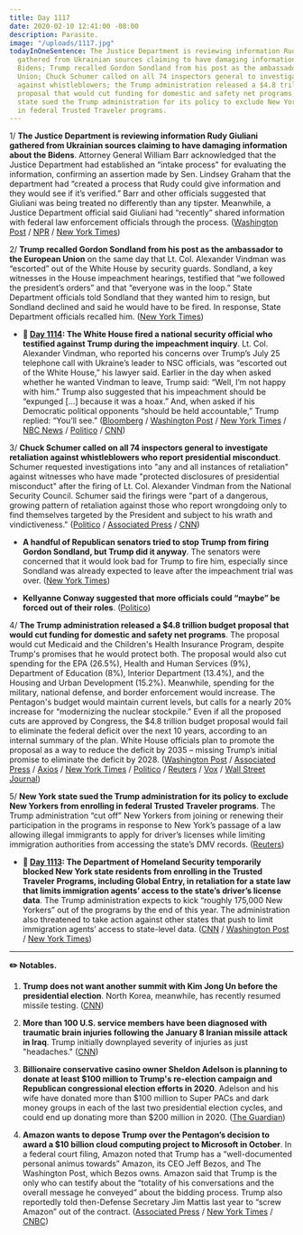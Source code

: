 ```yaml
---
title: Day 1117
date: 2020-02-10 12:41:00 -08:00
description: Parasite.
image: "/uploads/1117.jpg"
todayInOneSentence: The Justice Department is reviewing information Rudy Giuliani
  gathered from Ukrainian sources claiming to have damaging information about the
  Bidens; Trump recalled Gordon Sondland from his post as the ambassador to the European
  Union; Chuck Schumer called on all 74 inspectors general to investigate retaliation
  against whistleblowers; the Trump administration released a $4.8 trillion budget
  proposal that would cut funding for domestic and safety net programs; and New York
  state sued the Trump administration for its policy to exclude New Yorkers from enrolling
  in federal Trusted Traveler programs.
---
```


1/ **The Justice Department is reviewing information Rudy Giuliani gathered from Ukrainian sources claiming to have damaging information about the Bidens**. Attorney General William Barr acknowledged that the Justice Department had established an “intake process" for evaluating the information, confirming an assertion made by Sen. Lindsey Graham that the department had “created a process that Rudy could give information and they would see if it’s verified.” Barr and other officials suggested that Giuliani was being treated no differently than any tipster. Meanwhile, a Justice Department official said Giuliani had “recently” shared information with federal law enforcement officials through the process. ([Washington Post](https://www.washingtonpost.com/national-security/barr-acknowledges-justice-dept-has-created-intake-process-to-vet-giulianis-information-on-bidens/2020/02/10/0fba553a-4c1e-11ea-bf44-f5043eb3918a_story.html) / [NPR](https://www.npr.org/2020/02/10/804518735/barr-door-is-open-to-giuliani-tips-on-ukraine-though-they-d-be-scrutinized) / [New York Times](https://www.nytimes.com/2020/02/09/us/politics/justice-department-giuliani-bidens-ukraine.html))

2/ **Trump recalled Gordon Sondland from his post as the ambassador to the European Union** on the same day that Lt. Col. Alexander Vindman was “escorted” out of the White House by security guards. Sondland, a key witnesses in the House impeachment hearings, testified that “we followed the president’s orders” and that “everyone was in the loop.” State Department officials told Sondland that they wanted him to resign, but Sondland declined and said he would have to be fired. In response, State Department officials recalled him. ([New York Times](https://www.nytimes.com/2020/02/07/us/politics/alexander-vindman-gordon-sondland-fired.html))

* **📌 [Day 1114](https://whatthefuckjusthappenedtoday.com/2020/02/07/day-1114/#1-the-white-house-fired-a-national-s): The White House fired a national security official who testified against Trump during the impeachment inquiry**. Lt. Col. Alexander Vindman, who reported his concerns over Trump’s July 25 telephone call with Ukraine’s leader to NSC officials, was “escorted out of the White House,” his lawyer said. Earlier in the day when asked whether he wanted Vindman to leave, Trump said: “Well, I’m not happy with him.” Trump also suggested that his impeachment should be “expunged \[…\] because it was a hoax.” And, when asked if his Democratic political opponents “should be held accountable,” Trump replied: “You’ll see.” ([Bloomberg](https://www.bloomberg.com/news/articles/2020-02-07/white-house-weighs-ouster-of-aide-who-testified-against-trump) / [Washington Post](https://www.washingtonpost.com/politics/trump-lambastes-his-critics-as-he-considers-how-else-to-target-his-perceived-enemies-over-impeachment/2020/02/06/571003a0-4924-11ea-9475-535736e48788_story.html) / [New York Times](https://www.nytimes.com/2020/02/07/us/politics/alexander-vindman-white-house.html) / [NBC News](https://www.nbcnews.com/politics/trump-impeachment-inquiry/vindman-who-provided-key-impeachment-testimony-escorted-white-house-attorney-n1132526) / [Politico](https://www.politico.com/news/2020/02/07/donald-trump-pressure-impeachment-witness-alexander-vindman-111997) / [CNN](https://www.cnn.com/2020/02/07/politics/alex-vindman-donald-trump-impeachment/))

3/ **Chuck Schumer called on all 74 inspectors general to investigate retaliation against whistleblowers who report presidential misconduct**. Schumer requested investigations into "any and all instances of retaliation" against witnesses who have made "protected disclosures of presidential misconduct" after the firing of Lt. Col. Alexander Vindman from the National Security Council. Schumer said the firings were "part of a dangerous, growing pattern of retaliation against those who report wrongdoing only to find themselves targeted by the President and subject to his wrath and vindictiveness." ([Politico](https://www.politico.com/news/2020/02/10/schumer-investigate-whistleblower-retaliation-vindman-113022) / [Associated Press](https://apnews.com/e0e370b779ed45a3c5b316146d772eda) / [CNN](https://www.cnn.com/2020/02/10/politics/schumer-letter-retaliation-protected-disclosures/index.html))

* **A handful of Republican senators tried to stop Trump from firing Gordon Sondland, but Trump did it anyway**. The senators were concerned that it would look bad for Trump to fire him, especially since Sondland was already expected to leave after the impeachment trial was over. ([New York Times](https://www.nytimes.com/2020/02/08/us/politics/trump-vindman-sondland-fired.html))

* **Kellyanne Conway suggested that more officials could “maybe” be forced out of their roles**. ([Politico](https://www.politico.com/news/2020/02/10/kellyanne-conway-says-more-officials-ousted-trump-acquittal-113138))

4/ **The Trump administration released a $4.8 trillion budget proposal that would cut funding for domestic and safety net programs**. The proposal would cut Medicaid and the Children's Health Insurance Program, despite Trump's promises that he would protect both. The proposal would also cut spending for the EPA (26.5%), Health and Human Services (9%), Department of Education (8%), Interior Department (13.4%), and the Housing and Urban Development (15.2%). Meanwhile, spending for the military, national defense, and border enforcement would increase. The Pentagon's budget would maintain current levels, but calls for a nearly 20% increase for “modernizing the nuclear stockpile.” Even if all the proposed cuts are approved by Congress, the $4.8 trillion budget proposal would fail to eliminate the federal deficit over the next 10 years, according to an internal summary of the plan. White House officials plan to promote the proposal as a way to reduce the deficit by 2035 – missing Trump’s initial promise to eliminate the deficit by 2028. ([Washington Post](https://www.washingtonpost.com/business/2020/02/09/trump-budget-plan-would-fail-eliminate-deficit-over-10-years-briefing-document-shows/) / [Associated Press](https://apnews.com/32b2fd53ef9a547c8ca7a920c2ee7c43) / [Axios](https://www.axios.com/trump-budget-nuclear-weapons-da635f80-0161-4eda-bdc5-f4acdaa6855b.html) / [New York Times](https://www.nytimes.com/2020/02/10/business/trumps-4-8-trillion-budget-would-cut-safety-net-programs-and-boost-defense.html) / [Politico](https://www.politico.com/news/2020/02/09/trump-border-wall-cash-billions-112860) / [Reuters](https://www.reuters.com/article/us-usa-trump-budget-foreign-exclusive-idUSKBN2030Q5) / [Vox](https://www.vox.com/2020/2/10/21131316/trump-2021-budget-entitlement-cuts) / [Wall Street Journal](https://www.wsj.com/articles/trump-to-propose-4-8-trillion-budget-with-big-safety-net-cuts-11581274525))

5/ **New York state sued the Trump administration for its policy to exclude New Yorkers from enrolling in federal Trusted Traveler programs**. The Trump administration “cut off” New Yorkers from joining or renewing their participation in the programs in response to New York’s passage of a law allowing illegal immigrants to apply for driver’s licenses while limiting immigration authorities from accessing the state’s DMV records. ([Reuters](https://www.reuters.com/article/us-usa-immigration-travel-idUSKBN204211))

* **📌 [Day 1113](https://whatthefuckjusthappenedtoday.com/2020/02/06/day-1113/#4-the-department-of-homeland-securit): The Department of Homeland Security temporarily blocked New York state residents from enrolling in the Trusted Traveler Programs, including Global Entry, in retaliation for a state law that limits immigration agents’ access to the state’s driver’s license data**. The Trump administration expects to kick “roughly 175,000 New Yorkers” out of the programs by the end of this year. The administration also threatened to take action against other states that push to limit immigration agents’ access to state-level data. ([CNN](https://www.cnn.com/2020/02/06/politics/department-homeland-security-new-york-trusted-traveler-programs/index.html) / [Washington Post](https://www.washingtonpost.com/immigration/trump-officials-threaten-to-expand-retaliation-for-sanctuary-policies-to-more-states-as-ny-residents-are-kicked-out-of-global-entry/2020/02/06/010686c0-48f5-11ea-b4d9-29cc419287eb_story.html) / [New York Times](https://www.nytimes.com/2020/02/06/nyregion/global-entry-what-to-know.html))

---

**✏️ Notables.**

1. **Trump does not want another summit with Kim Jong Un before the presidential election**. North Korea, meanwhile, has recently resumed missile testing. ([CNN](https://www.cnn.com/2020/02/10/politics/trump-north-korea-thaw/index.html))

2. **More than 100 U.S. service members have been diagnosed with traumatic brain injuries following the January 8 Iranian missile attack in Iraq**. Trump initially downplayed severity of injuries as just "headaches." ([CNN](https://www.cnn.com/2020/02/10/politics/traumatic-brain-injuries-iran-strike/index.html))

3. **Billionaire conservative casino owner Sheldon Adelson is planning to donate at least $100 million to Trump's re-election campaign and Republican congressional election efforts in 2020**. Adelson and his wife have donated more than $100 million to Super PACs and dark money groups in each of the last two presidential election cycles, and could end up donating more than $200 million in 2020. ([The Guardian](https://www.theguardian.com/us-news/2020/feb/10/sheldon-adelson-trump-donation-republicans-congress))

4. **Amazon wants to depose Trump over the Pentagon’s decision to award a $10 billion cloud computing project to Microsoft in October**. In a federal court filing, Amazon noted that Trump has a “well-documented personal animus towards” Amazon, its CEO Jeff Bezos, and The Washington Post, which Bezos owns. Amazon said that Trump is the only who can testify about the “totality of his conversations and the overall message he conveyed” about the bidding process. Trump also reportedly told then-Defense Secretary Jim Mattis last year to “screw Amazon” out of the contract.  ([Associated Press](https://apnews.com/79dcd3c2bbf6278daa34d19d73643ab8) / [New York Times](https://www.nytimes.com/2020/02/10/technology/amazon-depose-trump-pentagon-jedi.html) / [CNBC](https://www.cnbc.com/2020/02/10/amazon-wants-to-depose-president-trump-over-jedi-cloud-contract-loss.html))